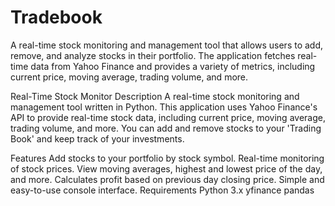 # Tradebook
A real-time stock monitoring and management tool that allows users to add, remove, and analyze stocks in their portfolio. The application fetches real-time data from Yahoo Finance and provides a variety of metrics, including current price, moving average, trading volume, and more.

Real-Time Stock Monitor
Description
A real-time stock monitoring and management tool written in Python. This application uses Yahoo Finance's API to provide real-time stock data, including current price, moving average, trading volume, and more. You can add and remove stocks to your 'Trading Book' and keep track of your investments.

Features
Add stocks to your portfolio by stock symbol.
Real-time monitoring of stock prices.
View moving averages, highest and lowest price of the day, and more.
Calculates profit based on previous day closing price.
Simple and easy-to-use console interface.
Requirements
Python 3.x
yfinance
pandas
